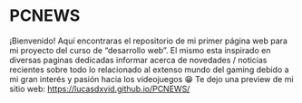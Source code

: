 # PCNEWS
¡Bienvenido! Aquí encontraras el repositorio de mi primer página web para mi proyecto del curso de “desarrollo web”.
El mismo esta inspirado en diversas paginas dedicadas informar acerca de novedades / noticias recientes sobre todo lo relacionado al extenso mundo del gaming debido a mi gran interés y pasión hacia los videojuegos :grin:
Te dejo una preview de mi sitio web: https://lucasdxvid.github.io/PCNEWS/ 